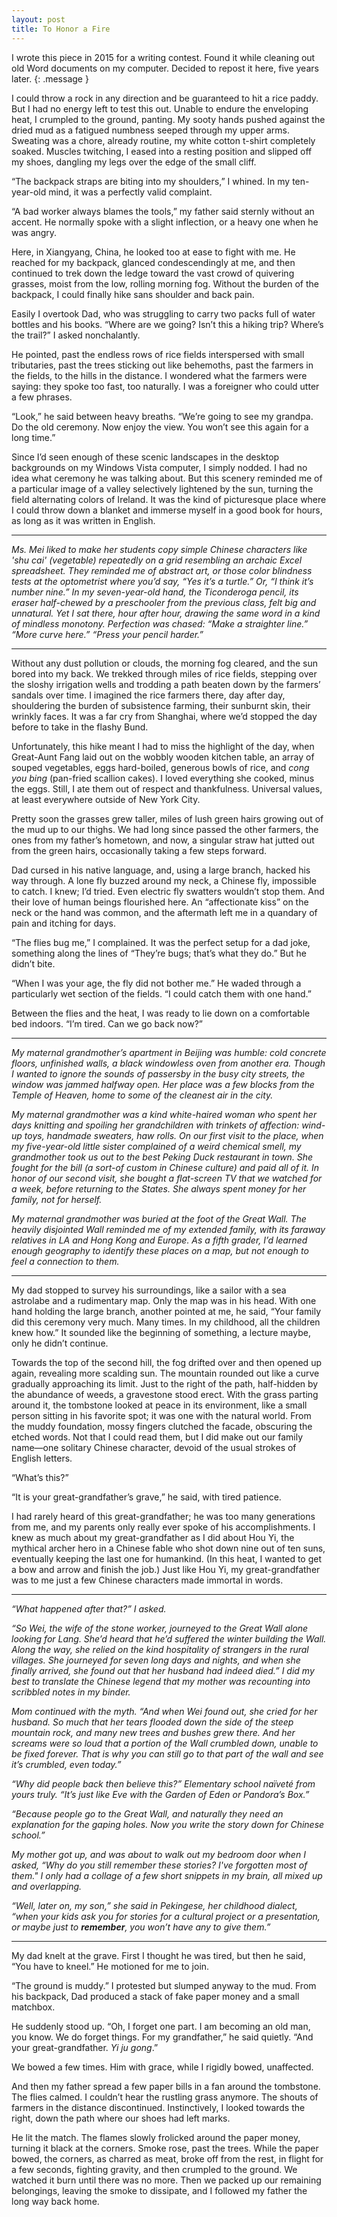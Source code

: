 ```yaml
---
layout: post
title: To Honor a Fire
---
```

I wrote this piece in 2015 for a writing contest. Found it while cleaning out old Word documents on my computer. Decided to repost it here, five years later.
{: .message }

I could throw a rock in any direction and be guaranteed to hit a rice paddy. But I had no energy left to test this out. Unable to endure the enveloping heat, I crumpled to the ground, panting. My sooty hands pushed against the dried mud as a fatigued numbness seeped through my upper arms. Sweating was a chore, already routine, my white cotton t-shirt completely soaked. Muscles twitching, I eased into a resting position and slipped off my shoes, dangling my legs over the edge of the small cliff.

“The backpack straps are biting into my shoulders,” I whined. In my ten-year-old mind, it was a perfectly valid complaint.

“A bad worker always blames the tools,” my father said sternly without an accent. He normally spoke with a slight inflection, or a heavy one when he was angry.

Here, in Xiangyang, China, he looked too at ease to fight with me. He reached for my backpack, glanced condescendingly at me, and then continued to trek down the ledge toward the vast crowd of quivering grasses, moist from the low, rolling morning fog. Without the burden of the backpack, I could finally hike sans shoulder and back pain. 

Easily I overtook Dad, who was struggling to carry two packs full of water bottles and his books. “Where are we going? Isn’t this a hiking trip? Where’s the trail?” I asked nonchalantly.

He pointed, past the endless rows of rice fields interspersed with small tributaries, past the trees sticking out like behemoths, past the farmers in the fields, to the hills in the distance. I wondered what the farmers were saying: they spoke too fast, too naturally. I was a foreigner who could utter a few phrases.

“Look,” he said between heavy breaths. “We’re going to see my grandpa. Do the old ceremony. Now enjoy the view. You won’t see this again for a long time.”

Since I’d seen enough of these scenic landscapes in the desktop backgrounds on my Windows Vista computer, I simply nodded. I had no idea what ceremony he was talking about. But this scenery reminded me of a particular image of a valley selectively lightened by the sun, turning the field alternating colors of Ireland. It was the kind of picturesque place where I could throw down a blanket and immerse myself in a good book for hours, as long as it was written in English.

---

*Ms. Mei liked to make her students copy simple Chinese characters like 'shu cai' (vegetable) repeatedly on a grid resembling an archaic Excel spreadsheet. They reminded me of abstract art, or those color blindness tests at the optometrist where you’d say, “Yes it’s a turtle.” Or, “I think it’s number nine.” In my seven-year-old hand, the Ticonderoga pencil, its eraser half-chewed by a preschooler from the previous class, felt big and unnatural. Yet I sat there, hour after hour, drawing the same word in a kind of mindless monotony. Perfection was chased: “Make a straighter line.” “More curve here.” “Press your pencil harder.”*

---

Without any dust pollution or clouds, the morning fog cleared, and the sun bored into my back. We trekked through miles of rice fields, stepping over the sloshy irrigation wells and trodding a path beaten down by the farmers’ sandals over time. I imagined the rice farmers there, day after day, shouldering the burden of subsistence farming, their sunburnt skin, their wrinkly faces. It was a far cry from Shanghai, where we’d stopped the day before to take in the flashy Bund.

Unfortunately, this hike meant I had to miss the highlight of the day, when Great-Aunt Fang laid out on the wobbly wooden kitchen table, an array of souped vegetables, eggs hard-boiled, generous bowls of rice, and *cong you bing* (pan-fried scallion cakes). I loved everything she cooked, minus the eggs. Still, I ate them out of respect and thankfulness. Universal values, at least everywhere outside of New York City.

Pretty soon the grasses grew taller, miles of lush green hairs growing out of the mud up to our thighs. We had long since passed the other farmers, the ones from my father’s hometown, and now, a singular straw hat jutted out from the green hairs, occasionally taking a few steps forward.

Dad cursed in his native language, and, using a large branch, hacked his way through. A lone fly buzzed around my neck, a Chinese fly, impossible to catch. I knew; I’d tried. Even electric fly swatters wouldn’t stop them. And their love of human beings flourished here. An “affectionate kiss” on the neck or the hand was common, and the aftermath left me in a quandary of pain and itching for days.

“The flies bug me,” I complained. It was the perfect setup for a dad joke, something along the lines of “They’re bugs; that’s what they do.” But he didn’t bite.

“When I was your age, the fly did not bother me.” He waded through a particularly wet section of the fields. “I could catch them with one hand.”

Between the flies and the heat, I was ready to lie down on a comfortable bed indoors. “I’m tired. Can we go back now?”

---

*My maternal grandmother’s apartment in Beijing was humble: cold concrete floors, unfinished walls, a black windowless oven from another era. Though I wanted to ignore the sounds of passersby in the busy city streets, the window was jammed halfway open. Her place was a few blocks from the Temple of Heaven, home to some of the cleanest air in the city.*

*My maternal grandmother was a kind white-haired woman who spent her days knitting and spoiling her grandchildren with trinkets of affection: wind-up toys, handmade sweaters, haw rolls. On our first visit to the place, when my five-year-old little sister complained of a weird chemical smell, my grandmother took us out to the best Peking Duck restaurant in town. She fought for the bill (a sort-of custom in Chinese culture) and paid all of it. In honor of our second visit, she bought a flat-screen TV that we watched for a week, before returning to the States. She always spent money for her family, not for herself.*

*My maternal grandmother was buried at the foot of the Great Wall. The heavily disjointed Wall reminded me of my extended family, with its faraway relatives in LA and Hong Kong and Europe. As a fifth grader, I’d learned enough geography to identify these places on a map, but not enough to feel a connection to them.*

---

My dad stopped to survey his surroundings, like a sailor with a sea astrolabe and a rudimentary map. Only the map was in his head. With one hand holding the large branch, another pointed at me, he said, “Your family did this ceremony very much. Many times. In my childhood, all the children knew how.” It sounded like the beginning of something, a lecture maybe, only he didn’t continue.

Towards the top of the second hill, the fog drifted over and then opened up again, revealing more scalding sun. The mountain rounded out like a curve gradually approaching its limit. Just to the right of the path, half-hidden by the abundance of weeds, a gravestone stood erect. With the grass parting around it, the tombstone looked at peace in its environment, like a small person sitting in his favorite spot; it was one with the natural world. From the muddy foundation, mossy fingers clutched the facade, obscuring the etched words. Not that I could read them, but I did make out our family name—one solitary Chinese character, devoid of the usual strokes of English letters.

“What’s this?”

“It is your great-grandfather’s grave,” he said, with tired patience.

I had rarely heard of this great-grandfather; he was too many generations from me, and my parents only really ever spoke of his accomplishments. I knew as much about my great-grandfather as I did about Hou Yi, the mythical archer hero in a Chinese fable who shot down nine out of ten suns, eventually keeping the last one for humankind. (In this heat, I wanted to get a bow and arrow and finish the job.) Just like Hou Yi, my great-grandfather was to me just a few Chinese characters made immortal in words.

---

*“What happened after that?” I asked.*

*“So Wei, the wife of the stone worker, journeyed to the Great Wall alone looking for Lang. She’d heard that he’d suffered the winter building the Wall. Along the way, she relied on the kind hospitality of strangers in the rural villages. She journeyed for seven long days and nights, and when she finally arrived, she found out that her husband had indeed died.” I did my best to translate the Chinese legend that my mother was recounting into scribbled notes in my binder.*

*Mom continued with the myth. “And when Wei found out, she cried for her husband. So much that her tears flooded down the side of the steep mountain rock, and many new trees and bushes grew there. And her screams were so loud that a portion of the Wall crumbled down, unable to be fixed forever. That is why you can still go to that part of the wall and see it’s crumbled, even today.”*

*“Why did people back then believe this?” Elementary school naïveté from yours truly. “It’s just like Eve with the Garden of Eden or Pandora’s Box.”*

*“Because people go to the Great Wall, and naturally they need an explanation for the gaping holes. Now you write the story down for Chinese school.”*

*My mother got up, and was about to walk out my bedroom door when I asked, “Why do you still remember these stories? I've forgotten most of them." I only had a collage of a few short snippets in my brain, all mixed up and overlapping.*

*“Well, later on, my son,” she said in Pekingese, her childhood dialect, “when your kids ask you for stories for a cultural project or a presentation, or maybe just to **remember**, you won’t have any to give them.”*

---

My dad knelt at the grave. First I thought he was tired, but then he said, “You have to kneel.” He motioned for me to join.

“The ground is muddy.” I protested but slumped anyway to the mud. From his backpack, Dad produced a stack of fake paper money and a small matchbox.

He suddenly stood up. “Oh, I forget one part. I am becoming an old man, you know. We do forget things. For my grandfather,” he said quietly. “And your great-grandfather. *Yi ju gong*.”

We bowed a few times. Him with grace, while I rigidly bowed, unaffected.

And then my father spread a few paper bills in a fan around the tombstone. The flies calmed. I couldn’t hear the rustling grass anymore. The shouts of farmers in the distance discontinued. Instinctively, I looked towards the right, down the path where our shoes had left marks.

He lit the match. The flames slowly frolicked around the paper money, turning it black at the corners. Smoke rose, past the trees. While the paper bowed, the corners, as charred as meat, broke off from the rest, in flight for a few seconds, fighting gravity, and then crumpled to the ground. We watched it burn until there was no more. Then we packed up our remaining belongings, leaving the smoke to dissipate, and I followed my father the long way back home.
